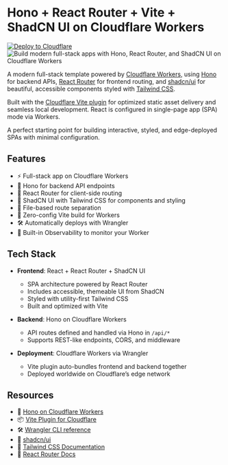 # Hono + React Router + Vite + ShadCN UI on Cloudflare Workers

[![Deploy to Cloudflare](https://deploy.workers.cloudflare.com/button)](https://deploy.workers.cloudflare.com/?url=https://github.com/cloudflare/templates/tree/main/react-router-hono-fullstack-template)
![Build modern full-stack apps with Hono, React Router, and ShadCN UI on Cloudflare Workers](https://imagedelivery.net/wSMYJvS3Xw-n339CbDyDIA/24c5a7dd-e1e3-43a9-b912-d78d9a4293bc/public)

<!-- dash-content-start -->

A modern full-stack template powered by [Cloudflare Workers](https://workers.cloudflare.com/), using [Hono](https://hono.dev/) for backend APIs, [React Router](https://reactrouter.com/) for frontend routing, and [shadcn/ui](https://ui.shadcn.com/) for beautiful, accessible components styled with [Tailwind CSS](https://tailwindcss.com/).

Built with the [Cloudflare Vite plugin](https://developers.cloudflare.com/workers/vite-plugin/) for optimized static asset delivery and seamless local development. React is configured in single-page app (SPA) mode via Workers.

A perfect starting point for building interactive, styled, and edge-deployed SPAs with minimal configuration.

## Features

- ⚡ Full-stack app on Cloudflare Workers
- 🔁 Hono for backend API endpoints
- 🧭 React Router for client-side routing
- 🎨 ShadCN UI with Tailwind CSS for components and styling
- 🧱 File-based route separation
- 🚀 Zero-config Vite build for Workers
- 🛠️ Automatically deploys with Wrangler
- 🔎 Built-in Observability to monitor your Worker
<!-- dash-content-end -->

## Tech Stack

- **Frontend**: React + React Router + ShadCN UI
  - SPA architecture powered by React Router
  - Includes accessible, themeable UI from ShadCN
  - Styled with utility-first Tailwind CSS
  - Built and optimized with Vite

- **Backend**: Hono on Cloudflare Workers
  - API routes defined and handled via Hono in `/api/*`
  - Supports REST-like endpoints, CORS, and middleware

- **Deployment**: Cloudflare Workers via Wrangler
  - Vite plugin auto-bundles frontend and backend together
  - Deployed worldwide on Cloudflare’s edge network

## Resources

- 🧩 [Hono on Cloudflare Workers](https://hono.dev/docs/getting-started/cloudflare-workers)
- 📦 [Vite Plugin for Cloudflare](https://developers.cloudflare.com/workers/vite-plugin/)
- 🛠 [Wrangler CLI reference](https://developers.cloudflare.com/workers/wrangler/)
- 🎨 [shadcn/ui](https://ui.shadcn.com)
- 💨 [Tailwind CSS Documentation](https://tailwindcss.com/)
- 🔀 [React Router Docs](https://reactrouter.com/)
